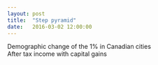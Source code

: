 ```yaml
---
layout: post
title:  "Step pyramid"
date:   2016-03-02 12:00:00
---
```


<div class="vanpyrTitle">Demographic change of the 1% in Canadian cities</div>
<div class="vanpyrSubTitle">After tax income with capital gains</div>

<div id="vanpyrChart" class="chart"></div>
<div id="vanpyrTip" class="hidden">
	<p class="tipTitle"><span id="vanpyrName"></span></p>
	<p class="tipInfo"><span id="vanpyrVal"></span></p>
	<p class="tipInfo"><span id="vanpyrAvg"></span></p>
</div>

<style>{% include 2016/03/vanpyr.css %}</style>
<script>{% include 2016/03/vanpyr.js %}</script>